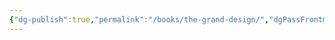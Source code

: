```yaml
---
{"dg-publish":true,"permalink":"/books/the-grand-design/","dgPassFrontmatter":true,"noteIcon":"","created":"","updated":""}
---
```


